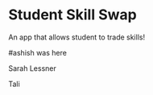 # Student Skill Swap

An app that allows student to trade skills!

#ashish was here

Sarah Lessner


Tali

